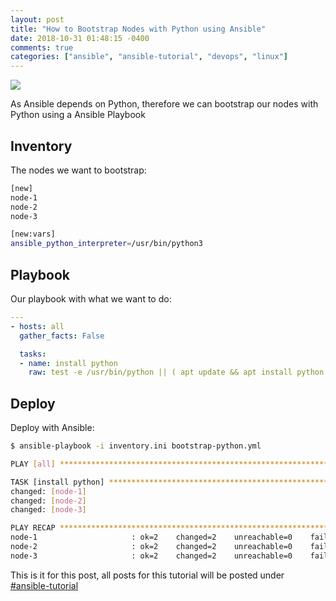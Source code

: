```yaml
---
layout: post
title: "How to Bootstrap Nodes with Python using Ansible"
date: 2018-10-31 01:48:15 -0400
comments: true
categories: ["ansible", "ansible-tutorial", "devops", "linux"] 
---
```


![](https://res.cloudinary.com/rbekker/image/upload/v1531083331/ansible_tojf8l.png)

As Ansible depends on Python, therefore we can bootstrap our nodes with Python using a Ansible Playbook

## Inventory

The nodes we want to bootstrap:

```bash inventory.ini
[new]
node-1
node-2
node-3

[new:vars]
ansible_python_interpreter=/usr/bin/python3
```

## Playbook

Our playbook with what we want to do:

``` bootstrap-python.yml
---
- hosts: all
  gather_facts: False

  tasks:
  - name: install python
    raw: test -e /usr/bin/python || ( apt update && apt install python -y )
```

## Deploy

Deploy with Ansible:

```bash
$ ansible-playbook -i inventory.ini bootstrap-python.yml

PLAY [all] ***********************************************************************************************************************************************************************************************

TASK [install python] ************************************************************************************************************************************************************************************
changed: [node-1]
changed: [node-2]
changed: [node-3]

PLAY RECAP ***********************************************************************************************************************************************************************************************
node-1                     : ok=2    changed=2    unreachable=0    failed=0
node-2                     : ok=2    changed=2    unreachable=0    failed=0
node-3                     : ok=2    changed=2    unreachable=0    failed=0
```

This is it for this post, all posts for this tutorial will be posted under [#ansible-tutorial](http://blog.ruanbekker.com/blog/categories/ansible-tutorial)
